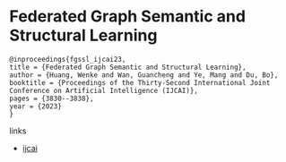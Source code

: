 # Federated Graph Semantic and Structural Learning

```
@inproceedings{fgssl_ijcai23,
title = {Federated Graph Semantic and Structural Learning},
author = {Huang, Wenke and Wan, Guancheng and Ye, Mang and Du, Bo},
booktitle = {Proceedings of the Thirty-Second International Joint Conference on Artificial Intelligence (IJCAI)},
pages = {3830--3838},
year = {2023}
}
```

links
- [ijcai](https://www.ijcai.org/proceedings/2023/426)
